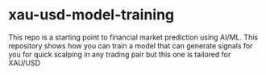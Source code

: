 # xau-usd-model-training
This repo is a starting point to financial market prediction using AI/ML. This repository shows how you can train a model that can generate signals for you for quick scalping in any trading pair but this one is tailored for XAU/USD
